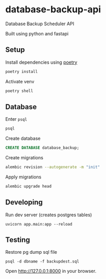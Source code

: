 # database-backup-api

Database Backup Scheduler API

Built using python and fastapi

## Setup

Install dependencies using [poetry](https://python-poetry.org)

```bash
poetry install
```

Activate venv

```bash
poetry shell
```

## Database

Enter `psql`

```bash
psql
```

Create database

```sql
CREATE DATABASE database_backup;
```

Create migrations

```bash
alembic revision --autogenerate -m "init"
```

Apply migrations

```bash
alembic upgrade head
```

## Developing

Run dev server (creates postgres tables)

```
uvicorn app.main:app --reload
```

## Testing

Restore pg dump sql file

```
psql -d dbname -f backupdest.sql
```

Open http://127.0.0.1:8000 in your browser.

